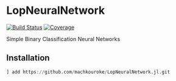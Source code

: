 # LopNeuralNetwork

[![Build Status](https://github.com/machkouroke/LopNeuralNetwork.jl/actions/workflows/CI.yml/badge.svg?branch=master)](https://github.com/machkouroke/LopNeuralNetwork.jl/actions/workflows/CI.yml?query=branch%3Amaster)
[![Coverage](https://codecov.io/gh/machkouroke/LopNeuralNetwork.jl/branch/master/graph/badge.svg)](https://codecov.io/gh/machkouroke/LopNeuralNetwork.jl)

Simple Binary Classification Neural Networks

## Installation
```julia
] add https://github.com/machkouroke/LopNeuralNetwork.jl.git
```
